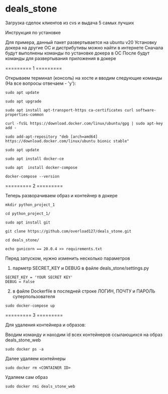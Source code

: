 # deals_stone
Загрузка сделок клиентов из cvs и выдача 5 самых лучших

Инструкция по установке

Для примера, данный пакет развертывается на ubuntu v20
Установку докера на другие ОС и дистрибутивы можно найти в интернете
Сначала будут выполнены команды по установке докера в ОС
После будут команды для развертывания приложения в докере

========= 1 =========

Открываем терминал (консоль) на хосте и вводим следующие команды (На все вопросы отвечаем - 'y'):


```
sudo apt update
```
```
sudo apt upgrade
```

```
sudo apt install apt-transport-https ca-certificates curl software-properties-common
```
```
curl -fsSL https://download.docker.com/linux/ubuntu/gpg | sudo apt-key add -
```
```
sudo add-apt-repository "deb [arch=amd64] https://download.docker.com/linux/ubuntu bionic stable"
```
```
sudo apt update
```
```
sudo apt install docker-ce
```
```
sudo apt  install docker-compose
```
```
docker-compose --version
```

========= 2 =========

Теперь разворачиваем образ и контейнер в докере


```
mkdir python_project_1
```
```
cd python_project_1/
```

```
sudo apt install git
```
```
git clone https://github.com/overload127/deals_stone.git
```

```
cd deals_stone/
```

```
echo gunicorn == 20.0.4 >> requirements.txt
```

Перед запуском, нужно изменить несколько параметров
1) парметр SECRET_KEY и DEBUG в файле deals_stone/settings.py
```
SECRET_KEY = 'YOUR SECRET KEY'
DEBUG = False
```

2) в файле Dockerfile в последней строке ЛОГИН, ПОЧТУ и ПАРОЛЬ суперпользователя

```
sudo docker-compose up
```


========= 3 =========

Для удаления контейнера и образов:


Вводим команду и находим id всех контейнеров ссылающихся на образ deals_stone_web
```
sudo docker ps -a
```

Далее удаляем контейнеры
```
sudo docker rm <CONTAINER ID>
```

Удаляем сам образ
```
sudo docker rmi deals_stone_web
```